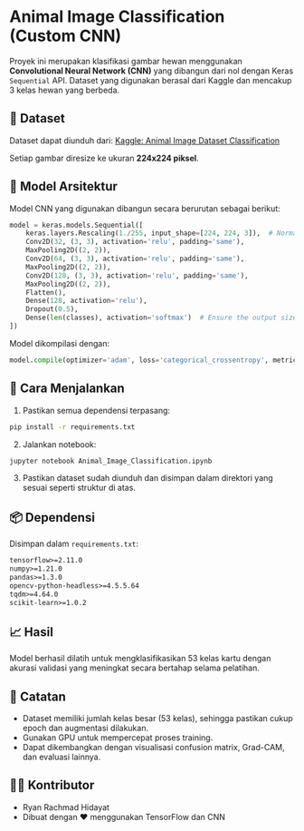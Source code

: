 
# Animal Image Classification (Custom CNN)

Proyek ini merupakan klasifikasi gambar hewan menggunakan **Convolutional Neural Network (CNN)** yang dibangun dari nol dengan Keras `Sequential` API. Dataset yang digunakan berasal dari Kaggle dan mencakup 3 kelas hewan yang berbeda.

## 📁 Dataset
Dataset dapat diunduh dari:
[Kaggle: Animal Image Dataset Classification](https://www.kaggle.com/datasets/borhanitrash/animal-image-classification-dataset)

Setiap gambar diresize ke ukuran **224x224 piksel**.

## 🧠 Model Arsitektur

Model CNN yang digunakan dibangun secara berurutan sebagai berikut:

```python
model = keras.models.Sequential([
    keras.layers.Rescaling(1./255, input_shape=[224, 224, 3]),  # Normalization
    Conv2D(32, (3, 3), activation='relu', padding='same'),
    MaxPooling2D((2, 2)),
    Conv2D(64, (3, 3), activation='relu', padding='same'),
    MaxPooling2D((2, 2)),
    Conv2D(128, (3, 3), activation='relu', padding='same'),
    MaxPooling2D((2, 2)),
    Flatten(),
    Dense(128, activation='relu'),
    Dropout(0.5),
    Dense(len(classes), activation='softmax')  # Ensure the output size matches the number of classes
])
```

Model dikompilasi dengan:

```python
model.compile(optimizer='adam', loss='categorical_crossentropy', metrics=['accuracy'])
```

## 🚀 Cara Menjalankan

1. Pastikan semua dependensi terpasang:

```bash
pip install -r requirements.txt
```

2. Jalankan notebook:

```bash
jupyter notebook Animal_Image_Classification.ipynb
```

3. Pastikan dataset sudah diunduh dan disimpan dalam direktori yang sesuai seperti struktur di atas.

## 📦 Dependensi

Disimpan dalam `requirements.txt`:

```txt
tensorflow>=2.11.0
numpy>=1.21.0
pandas>=1.3.0
opencv-python-headless>=4.5.5.64
tqdm>=4.64.0
scikit-learn>=1.0.2
```

## 📈 Hasil

Model berhasil dilatih untuk mengklasifikasikan 53 kelas kartu dengan akurasi validasi yang meningkat secara bertahap selama pelatihan.

## 📌 Catatan

- Dataset memiliki jumlah kelas besar (53 kelas), sehingga pastikan cukup epoch dan augmentasi dilakukan.
- Gunakan GPU untuk mempercepat proses training.
- Dapat dikembangkan dengan visualisasi confusion matrix, Grad-CAM, dan evaluasi lainnya.

## 🧑‍💻 Kontributor
- Ryan Rachmad Hidayat  
- Dibuat dengan ❤️ menggunakan TensorFlow dan CNN

